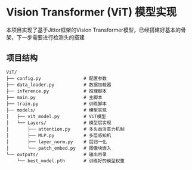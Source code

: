 
# Vision Transformer (ViT) 模型实现

本项目实现了基于Jittor框架的Vision Transformer模型，已经搭建好基本的骨架，下一步需要进行检测头的搭建

## 项目结构

```
ViT/
├── config.py                # 配置参数
├── data_loader.py           # 数据加载器
├── inference.py             # 推理脚本
├── main.py                  # 主脚本
├── train.py                 # 训练脚本
├── models/                  # 模型实现
│   ├── vit_model.py         # ViT模型
│   └── Layers/              # 模型层实现
│       ├── attention.py     # 多头自注意力机制
│       ├── MLP.py           # 多层感知机
│       ├── layer_norm.py    # 层归一化
│       └── patch_embed.py   # 图像块嵌入
└── outputs/                 # 输出目录
    └── best_model.pth       # 训练好的模型权重
